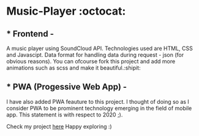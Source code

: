 <h1>Music-Player :octocat:</h1>
<h2>* Frontend - </h2>
A music player using SoundCloud API.
Technologies used are HTML, CSS and Javascipt. Data format for handling data during request - json (for obvious reasons).
You can ofcourse fork this project and add more animations such as scss and make it beautiful.:shipit:

<h2>* PWA (Progessive Web App) - </h2>
I have also added PWA feauture to this project. I thought of doing so as I consider PWA to be prominent technology emerging in the field of mobile app. This statement is with respect to 2020 ;).

Check my project [here](https://shreyansh-05.github.io/Music-Player/)
Happy exploring :)  
